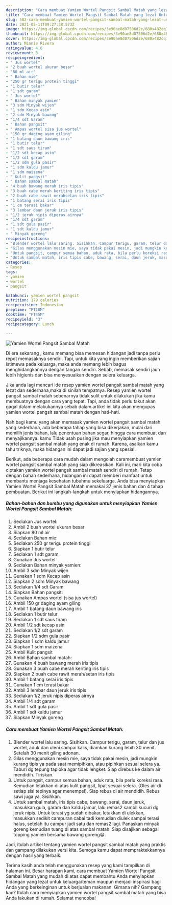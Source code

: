 ```yaml
---
description: "Cara membuat Yamien Wortel Pangsit Sambal Matah yang lezat Untuk Jualan"
title: "Cara membuat Yamien Wortel Pangsit Sambal Matah yang lezat Untuk Jualan"
slug: 502-cara-membuat-yamien-wortel-pangsit-sambal-matah-yang-lezat-untuk-jualan
date: 2021-05-11T09:27:38.573Z
image: https://img-global.cpcdn.com/recipes/3e90ae8d07506d2e/680x482cq70/yamien-wortel-pangsit-sambal-matah-foto-resep-utama.jpg
thumbnail: https://img-global.cpcdn.com/recipes/3e90ae8d07506d2e/680x482cq70/yamien-wortel-pangsit-sambal-matah-foto-resep-utama.jpg
cover: https://img-global.cpcdn.com/recipes/3e90ae8d07506d2e/680x482cq70/yamien-wortel-pangsit-sambal-matah-foto-resep-utama.jpg
author: Minnie Rivera
ratingvalue: 4.6
reviewcount: 3
recipeingredient:
- " Jus wortel"
- "2 buah wortel ukuran besar"
- "80 ml air"
- " Bahan mie"
- "250 gr terigu protein tinggi"
- "1 butir telur"
- "1 sdt garam"
- " Jus wortel"
- " Bahan minyak yamien"
- "3 sdm Minyak wijen"
- "1 sdm Kecap asin"
- "2 sdm Minyak bawang"
- "1/4 sdt Garam"
- " Bahan pangsit"
- " Ampas wortel sisa jus wortel"
- "150 gr daging ayam giling"
- "1 batang daun bawang iris"
- "1 butir telur"
- "1 sdt saus tiram"
- "1/2 sdt kecap asin"
- "1/2 sdt garam"
- "1/2 sdm gula pasir"
- "1 sdm kaldu jamur"
- "1 sdm maizena"
- " Kulit pangsit"
- " Bahan sambal matah"
- "4 buah bawang merah iris tipis"
- "3 buah cabe merah keriting iris tipis"
- "2 buah cabe rawit merahsetan iris tipis"
- "1 batang serai iris tipis"
- "1 cm terasi bakar"
- "3 lembar daun jeruk iris tipis"
- "1/2 jeruk nipis diperas airnya"
- "1/4 sdt garam"
- "1 sdt gula pasir"
- "1 sdt kaldu jamur"
- " Minyak goreng"
recipeinstructions:
- "Blender wortel lalu saring. Sisihkan. Campur terigu, garam, telur dan jus wortel, aduk dan uleni sampai kalis, diamkan kurang lebih 30 menit. Setelah 30 menit giling adonan."
- "Gilas menggunakan mesin mie, saya tidak pakai mesin, jadi mungkin kurang tipis ya pada saat memipihkan, atau pipihkan sesuai selera ya. Taburi dg tepung tapioka agar tidak lengket. Siap direbus ke dalam air mendidih. Tiriskan."
- "Untuk pangsit, campur semua bahan, aduk rata, bila perlu koreksi rasa. Kemudian letakkan di atas kulit pangsit, lipat sesuai selera. (Oles air di setiap sisi tepinya agar menempel). Siap rebus di air mendidih. Rebus sawi juga ya, Sisihkan."
- "Untuk sambal matah, iris tipis cabe, bawang, serai, daun jeruk, masukkan gula, garam dan kaldu jamur, lalu remas2 sambil kucuri dg jeruk nipis. Untuk terasi yg sudah dibakar, letakkan di ulekkan, masukkan sedikit campuran cabai tadi kemudian diulek sampai terasi halus, setelah itu campur jadi satu dan remas2 lagi. Panaskan minyak goreng kemudian tuang di atas sambal matah. Siap disajikan sebagai topping yamien bersama bawang goreng😁."
categories:
- Resep
tags:
- yamien
- wortel
- pangsit

katakunci: yamien wortel pangsit 
nutrition: 179 calories
recipecuisine: Indonesian
preptime: "PT18M"
cooktime: "PT45M"
recipeyield: "3"
recipecategory: Lunch

---
```



![Yamien Wortel Pangsit Sambal Matah](https://img-global.cpcdn.com/recipes/3e90ae8d07506d2e/680x482cq70/yamien-wortel-pangsit-sambal-matah-foto-resep-utama.jpg)

Di era  sekarang , kamu memang bisa memesan hidangan jadi tanpa perlu repot memasaknya sendiri. Tapi, untuk kita yang ingin memberikan sajian istimewa pada keluarga, maka anda memang lebih bagus menghidangkannya dengan tangan sendiri. Sebab, memasak sendiri jauh lebih higienis dan bisa menyesuaikan dengan selera keluarga.

Jika anda lagi mencari ide resep yamien wortel pangsit sambal matah yang lezat dan sederhana,maka di sinilah tempatnya. Resep yamien wortel pangsit sambal matah  sebenarnya tidak sulit untuk dilakukan jika kamu membuatnya dengan cara yang tepat. Tapi, anda tidak perlu takut akan gagal dalam melakukannya 
sebab dalam artikel ini kita akan mengupas yamien wortel pangsit sambal matah dengan hati-hati.  



Nah bagi kamu yang akan memasak yamien wortel pangsit sambal matah yang sederhana, ada beberapa tahap yang bisa dikerjakan, mulai dari memilih jenis bahan, lalu penentuan bahan segar, hingga cara membuat dan menyajikannya. kamu Tidak usah pusing jika mau menyiapkan yamien wortel pangsit sambal matah yang enak di rumah. Karena, asalkan kamu  tahu triknya, maka hidangan ini dapat jadi sajian yang spesial.

Berikut, ada beberapa cara mudah dalam mengolah caramembuat yamien wortel pangsit sambal matah yang siap dikreasikan. Kali ini, mari kita coba ciptakan yamien wortel pangsit sambal matah sendiri di rumah. Tetap dengan bahan sederhana, hidangan ini dapat memberi manfaat untuk membantu menjaga kesehatan tubuhmu sekeluarga. Anda bisa menyiapkan Yamien Wortel Pangsit Sambal Matah memakai 37 jenis bahan dan 4 tahap pembuatan. Berikut ini langkah-langkah untuk menyiapkan hidangannya.

<!--inarticleads1-->

##### Bahan-bahan dan bumbu yang digunakan untuk menyiapkan Yamien Wortel Pangsit Sambal Matah:

1. Sediakan  Jus wortel:
1. Ambil 2 buah wortel ukuran besar
1. Siapkan 80 ml air
1. Sediakan  Bahan mie:
1. Sediakan 250 gr terigu protein tinggi
1. Siapkan 1 butir telur
1. Sediakan 1 sdt garam
1. Gunakan  Jus wortel
1. Sediakan  Bahan minyak yamien:
1. Ambil 3 sdm Minyak wijen
1. Gunakan 1 sdm Kecap asin
1. Siapkan 2 sdm Minyak bawang
1. Sediakan 1/4 sdt Garam
1. Siapkan  Bahan pangsit:
1. Gunakan  Ampas wortel (sisa jus wortel)
1. Ambil 150 gr daging ayam giling
1. Ambil 1 batang daun bawang iris
1. Sediakan 1 butir telur
1. Sediakan 1 sdt saus tiram
1. Ambil 1/2 sdt kecap asin
1. Sediakan 1/2 sdt garam
1. Siapkan 1/2 sdm gula pasir
1. Siapkan 1 sdm kaldu jamur
1. Siapkan 1 sdm maizena
1. Ambil  Kulit pangsit
1. Ambil  Bahan sambal matah:
1. Gunakan 4 buah bawang merah iris tipis
1. Gunakan 3 buah cabe merah keriting iris tipis
1. Siapkan 2 buah cabe rawit merah/setan iris tipis
1. Ambil 1 batang serai iris tipis
1. Gunakan 1 cm terasi bakar
1. Ambil 3 lembar daun jeruk iris tipis
1. Sediakan 1/2 jeruk nipis diperas airnya
1. Ambil 1/4 sdt garam
1. Ambil 1 sdt gula pasir
1. Ambil 1 sdt kaldu jamur
1. Siapkan  Minyak goreng




<!--inarticleads2-->

##### Cara membuat Yamien Wortel Pangsit Sambal Matah:

1. Blender wortel lalu saring. Sisihkan. Campur terigu, garam, telur dan jus wortel, aduk dan uleni sampai kalis, diamkan kurang lebih 30 menit. Setelah 30 menit giling adonan.
1. Gilas menggunakan mesin mie, saya tidak pakai mesin, jadi mungkin kurang tipis ya pada saat memipihkan, atau pipihkan sesuai selera ya. Taburi dg tepung tapioka agar tidak lengket. Siap direbus ke dalam air mendidih. Tiriskan.
1. Untuk pangsit, campur semua bahan, aduk rata, bila perlu koreksi rasa. Kemudian letakkan di atas kulit pangsit, lipat sesuai selera. (Oles air di setiap sisi tepinya agar menempel). Siap rebus di air mendidih. Rebus sawi juga ya, Sisihkan.
1. Untuk sambal matah, iris tipis cabe, bawang, serai, daun jeruk, masukkan gula, garam dan kaldu jamur, lalu remas2 sambil kucuri dg jeruk nipis. Untuk terasi yg sudah dibakar, letakkan di ulekkan, masukkan sedikit campuran cabai tadi kemudian diulek sampai terasi halus, setelah itu campur jadi satu dan remas2 lagi. Panaskan minyak goreng kemudian tuang di atas sambal matah. Siap disajikan sebagai topping yamien bersama bawang goreng😁.




Jadi, itulah artikel tentang  yamien wortel pangsit sambal matah  yang praktis dan gampang dilakukan versi kita. Semoga kamu dapat mempraktekkannya dengan hasil yang terbaik. 

Terima kasih anda telah menggunakan resep yang kami tampilkan di halaman ini. Besar harapan kami, cara membuat  Yamien Wortel Pangsit Sambal Matah yang mudah di atas dapat membantu Anda menyiapkan hidangan yang lezat untuk keluarga/teman maupun menjadi inspirasi bagi Anda yang berkeinginan untuk berjualan makanan. Gimana nih? Gampang kan? Itulah cara menyiapkan yamien wortel pangsit sambal matah yang bisa Anda lakukan di rumah. Selamat mencoba!

